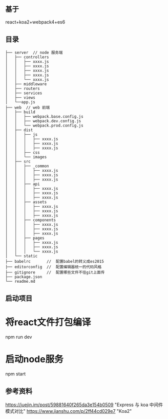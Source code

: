## 基于
react+koa2+webpack4+es6

## 目录

    ├── server  // node 服务端
    │   ├── controllers
    │   │   ├── xxxx.js
    │   │   ├── xxxx.js
    │   │   ├── xxxx.js
    │   │   ├── xxxx.js
    │   │   └── xxxx.js
    │   ├── middleware
    │   ├── routers
    │   ├── services
    │   ├── views
    │   └──app.js
    ├── web  // web 前端
    │   ├── build
    │   │   ├── webpack.base.config.js
    │   │   ├── webpack.dev.config.js
    │   │   └── webpack.prod.config.js
    │   ├── dist
    │   │   ├── js
    │   │   │   ├── xxxx.js
    │   │   │   ├── xxxx.js
    │   │   │   ├── xxxx.js
    │   │   ├── css
    │   │   └── images
    │   ├── src
    │   │   ├── _common
    │   │   │   ├── xxxx.js
    │   │   │   ├── xxxx.js
    │   │   │   ├── xxxx.js
    │   │   ├── api
    │   │   │   ├── xxxx.js
    │   │   │   ├── xxxx.js
    │   │   │   ├── xxxx.js
    │   │   ├── assets
    │   │   │   ├── xxxx.js
    │   │   │   ├── xxxx.js
    │   │   │   ├── xxxx.js
    │   │   ├── components
    │   │   │   ├── xxxx.js
    │   │   │   ├── xxxx.js
    │   │   │   ├── xxxx.js
    │   │   ├── pages
    │   │   │   ├── xxxx.js
    │   │   │   ├── xxxx.js
    │   │   │   └── xxxx.js
    │   └── static
    ├── babelrc       //  配置babel的转义成es2015
    ├── editorconfig  //  配置编辑器统一的代码风格
    ├── gitignore     //  配置哪些文件不往git上面传
    ├── package.json
    └── readme.md
    

## 启动项目

# 将react文件打包编译
npm run dev

# 启动node服务
npm start

## 参考资料
https://juejin.im/post/59881640f265da3e154b0509 "Express 与 koa 中间件模式对比"
https://www.jianshu.com/p/2ff44cd029e7 "Koa2"





